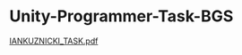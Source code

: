 # Unity-Programmer-Task-BGS

[IANKUZNICKI_TASK.pdf](https://github.com/user-attachments/files/19234190/IANKUZNICKI_TASK.pdf)
